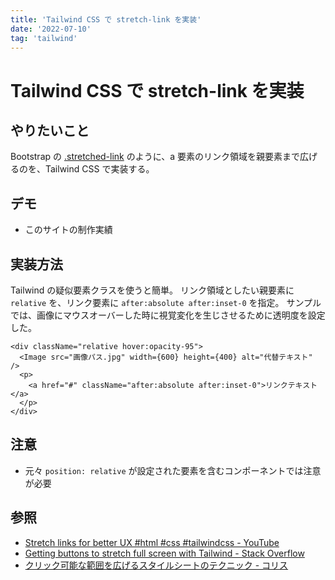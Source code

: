 ```yaml
---
title: 'Tailwind CSS で stretch-link を実装'
date: '2022-07-10'
tag: 'tailwind'
---
```


# Tailwind CSS で stretch-link を実装

## やりたいこと

Bootstrap の [.stretched-link](https://getbootstrap.com/docs/5.2/helpers/stretched-link/) のように、a 要素のリンク領域を親要素まで広げるのを、Tailwind CSS で実装する。

## デモ

* このサイトの制作実績

## 実装方法

Tailwind の疑似要素クラスを使うと簡単。
リンク領域としたい親要素に `relative` を、リンク要素に `after:absolute after:inset-0` を指定。
サンプルでは、画像にマウスオーバーした時に視覚変化を生じさせるために透明度を設定した。

```ConponentName.tsx
<div className="relative hover:opacity-95">
  <Image src="画像パス.jpg" width={600} height={400} alt="代替テキスト" />
  <p>
    <a href="#" className="after:absolute after:inset-0">リンクテキスト</a>
  </p>
</div>
```

## 注意

* 元々 `position: relative` が設定された要素を含むコンポーネントでは注意が必要

## 参照

* [Stretch links for better UX #html #css #tailwindcss - YouTube](https://www.youtube.com/watch?v=vTij7lmrCsw)
* [Getting buttons to stretch full screen with Tailwind - Stack Overflow](https://stackoverflow.com/questions/60865677/getting-buttons-to-stretch-full-screen-with-tailwind)
* [クリック可能な範囲を広げるスタイルシートのテクニック - コリス](https://coliss.com/articles/build-websites/operation/css/stretched-link-clickable.html)